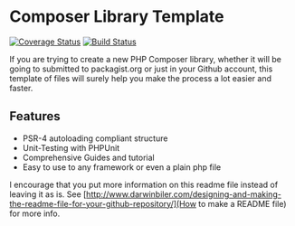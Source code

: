 Composer Library Template
=========================

[![Coverage Status](https://coveralls.io/repos/github/nrhoffmann/hillel/badge.svg?branch=master)](https://coveralls.io/github/nrhoffmann/hillel?branch=master)
[![Build Status](https://travis-ci.org/nrhoffmann/hillel.svg?branch=master&type=github)](https://travis-ci.org/nrhoffmann/hillel)

If you are trying to create a new PHP Composer library, whether it will be going to submitted to packagist.org or just in your Github account, this template of files will surely help you make the process a lot easier and faster.

Features
--------

* PSR-4 autoloading compliant structure
* Unit-Testing with PHPUnit
* Comprehensive Guides and tutorial
* Easy to use to any framework or even a plain php file


I encourage that you put more information on this readme file instead of leaving it as is. See [http://www.darwinbiler.com/designing-and-making-the-readme-file-for-your-github-repository/](How to make a README file) for more info.
